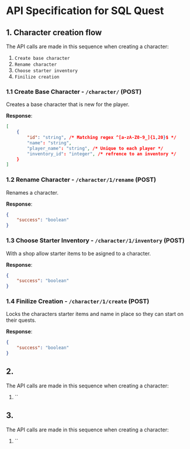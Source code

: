 # API Specification for SQL Quest

## 1.  Character creation flow

The API calls are made in this sequence when creating a character:
1. `Create base character`
2. `Rename character`
3. `Choose starter inventory`
4. `Finilize creation`

### 1.1 Create Base Character - `/character/` (POST)

Creates a base character that is new for the player.

**Response**:

```json
[
    {
        "id": "string", /* Matching regex ^[a-zA-Z0-9_]{1,20}$ */
        "name": "string",
        "player_name": "string", /* Unique to each player */
        "inventory_id": "integer", /* refrence to an inventory */
    }
]
```

### 1.2 Rename Character - `/character/1/rename` (POST)

Renames a character.

**Response**:

```json
{
    "success": "boolean"
}
```

### 1.3 Choose Starter Inventory - `/character/1/inventory` (POST)

With a shop allow starter items to be asigned to a character.

**Response**:

```json
{
    "success": "boolean"
}
```

### 1.4 Finilize Creation - `/character/1/create` (POST)

Locks the characters starter items and name in place so they can start on their quests.

**Response**:

```json
{
    "success": "boolean"
}
```



## 2.  

The API calls are made in this sequence when creating a character:
1. ``




## 3.  

The API calls are made in this sequence when creating a character:
1. ``




